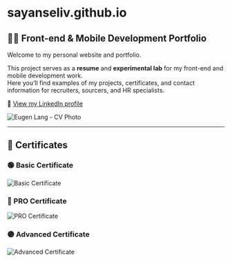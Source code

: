 # sayanseliv.github.io

## 👨‍💻 Front-end & Mobile Development Portfolio

Welcome to my personal website and portfolio.

This project serves as a **resume** and **experimental lab** for my front-end and mobile development work.  
Here you’ll find examples of my projects, certificates, and contact information for recruiters, sourcers, and HR specialists.

🔗 [View my LinkedIn profile](https://www.linkedin.com/in/eugen-lang-18475b143/)

![Eugen Lang - CV Photo](https://sayanseliv.github.io/cv_photo.jpeg)

---

## 📜 Certificates

### 🟢 Basic Certificate

![Basic Certificate](https://sayanseliv.github.io/certificates/basic.png)

### 🔵 PRO Certificate

![PRO Certificate](https://sayanseliv.github.io/certificates/pro.png)

### 🟣 Advanced Certificate

![Advanced Certificate](https://sayanseliv.github.io/certificates/advance.jpg)
